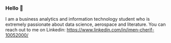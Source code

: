 ### Hello 👋

I am a business analytics and information technology student who is extremely passionate about data science, aerospace and literature.
You can reach out to me on Linkedin: https://www.linkedin.com/in/imen-cherif-10052000/

<!--
**imen-cherif/imen-cherif** is a ✨ _special_ ✨ repository because its `README.md` (this file) appears on your GitHub profile.

Here are some ideas to get you started:

- 🔭 I’m currently working on ...
- 🌱 I’m currently learning ...
- 👯 I’m looking to collaborate on ...
- 🤔 I’m looking for help with ...
- 💬 Ask me about ...
- 📫 How to reach me: ...
- 😄 Pronouns: ...
- ⚡ Fun fact: ...
-->

